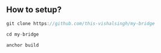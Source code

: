 ## How to setup?

```rust
git clone https://github.com/this-vishalsingh/my-bridge

cd my-bridge

anchor build

```

